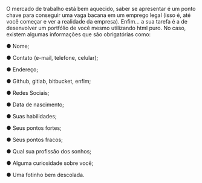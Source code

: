 O mercado de trabalho está bem aquecido, saber se apresentar é um ponto chave para conseguir uma vaga bacana em um emprego legal (isso é, até você começar e ver a realidade da empresa). Enfim... a sua tarefa é a de desenvolver um portfólio de você mesmo utilizando html puro. No caso, existem algumas informações que são obrigatórias como:

● Nome;

● Contato (e-mail, telefone, celular);

● Endereço;

● Github, gitlab, bitbucket, enfim;

● Redes Sociais;

● Data de nascimento;

● Suas habilidades;

● Seus pontos fortes;

● Seus pontos fracos;

● Qual sua profissão dos sonhos;

● Alguma curiosidade sobre você;

● Uma fotinho bem descolada.
